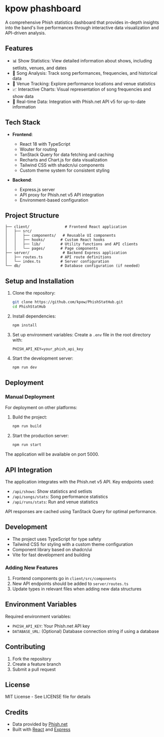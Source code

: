 # kpow phashboard

A comprehensive Phish statistics dashboard that provides in-depth insights into the band's live performances through interactive data visualization and API-driven analysis.

## Features

- 📊 Show Statistics: View detailed information about shows, including setlists, venues, and dates
- 🎵 Song Analysis: Track song performances, frequencies, and historical data
- 📍 Venue Tracking: Explore performance locations and venue statistics
- 📈 Interactive Charts: Visual representation of song frequencies and show data
- 🔄 Real-time Data: Integration with Phish.net API v5 for up-to-date information

## Tech Stack

- **Frontend**:
  - React 18 with TypeScript
  - Wouter for routing
  - TanStack Query for data fetching and caching
  - Recharts and Chart.js for data visualization
  - Tailwind CSS with shadcn/ui components
  - Custom theme system for consistent styling

- **Backend**:
  - Express.js server
  - API proxy for Phish.net v5 API integration
  - Environment-based configuration

## Project Structure

```
├── client/                # Frontend React application
│   ├── src/
│   │   ├── components/   # Reusable UI components
│   │   ├── hooks/       # Custom React hooks
│   │   ├── lib/         # Utility functions and API clients
│   │   └── pages/       # Page components
├── server/               # Backend Express application
│   ├── routes.ts        # API route definitions
│   └── index.ts         # Server configuration
└── db/                  # Database configuration (if needed)
```

## Setup and Installation

1. Clone the repository:
   ```bash
   git clone https://github.com/kpow/PhishStatHub.git
   cd PhishStatHub
   ```

2. Install dependencies:
   ```bash
   npm install
   ```

3. Set up environment variables:
   Create a `.env` file in the root directory with:
   ```
   PHISH_API_KEY=your_phish_api_key
   ```

4. Start the development server:
   ```bash
   npm run dev
   ```

## Deployment

### Manual Deployment

For deployment on other platforms:

1. Build the project:
   ```bash
   npm run build
   ```

2. Start the production server:
   ```bash
   npm run start
   ```

The application will be available on port 5000.

## API Integration

The application integrates with the Phish.net v5 API. Key endpoints used:

- `/api/shows`: Show statistics and setlists
- `/api/songs/stats`: Song performance statistics
- `/api/runs/stats`: Run and venue statistics

API responses are cached using TanStack Query for optimal performance.

## Development

- The project uses TypeScript for type safety
- Tailwind CSS for styling with a custom theme configuration
- Component library based on shadcn/ui
- Vite for fast development and building

### Adding New Features

1. Frontend components go in `client/src/components`
2. New API endpoints should be added to `server/routes.ts`
3. Update types in relevant files when adding new data structures

## Environment Variables

Required environment variables:

- `PHISH_API_KEY`: Your Phish.net API key
- `DATABASE_URL`: (Optional) Database connection string if using a database

## Contributing

1. Fork the repository
2. Create a feature branch
3. Submit a pull request

## License

MIT License - See LICENSE file for details

## Credits

- Data provided by [Phish.net](https://phish.net)
- Built with [React](https://reactjs.org/) and [Express](https://expressjs.com/)
